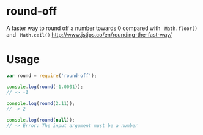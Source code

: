 # round-off
A faster way to round off a number towards 0 compared with ``` Math.floor()``` and ``` Math.ceil()```
http://www.jstips.co/en/rounding-the-fast-way/

# Usage
```js
var round = require('round-off');

console.log(round(-1.0001));
// -> -1

console.log(round(2.11));
// -> 2

console.log(round(null));
// -> Error: The input argument must be a number
```
